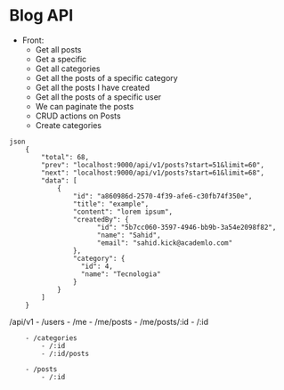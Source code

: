 # Blog API

- Front:
    - Get all posts
    - Get a specific
    - Get all categories
    - Get all the posts of a specific category
    - Get all the posts I have created
    - Get all the posts of a specific user
    - We can paginate the posts
    - CRUD actions on Posts
    - Create categories

```
json
    {
        "total": 68,
        "prev": "localhost:9000/api/v1/posts?start=51&limit=60",
        "next": "localhost:9000/api/v1/posts?start=61&limit=68",
        "data": [
            {
                "id": "a860986d-2570-4f39-afe6-c30fb74f350e",
                "title": "example",
                "content": "lorem ipsum",
                "createdBy": {
                      "id": "5b7cc060-3597-4946-bb9b-3a54e2098f82",
                      "name": "Sahid",
                      "email": "sahid.kick@academlo.com"
                },
                "category": {
                  "id": 4, 
                  "name": "Tecnologia"
                }
            }
        ]
    }

````
/api/v1
        - /users
            - /me
            - /me/posts
            - /me/posts/:id
            - /:id


        - /categories
            - /:id
            - /:id/posts

        - /posts
            - /:id